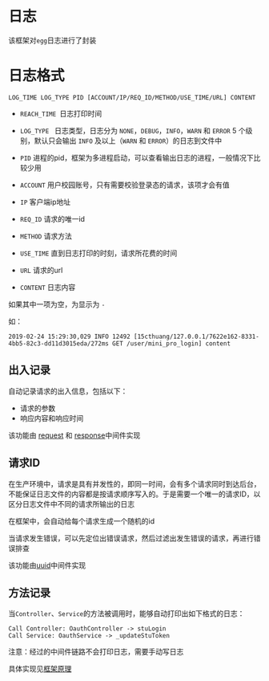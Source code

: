 # 日志

该框架对`egg`日志进行了封装

# 日志格式

```
LOG_TIME LOG_TYPE PID [ACCOUNT/IP/REQ_ID/METHOD/USE_TIME/URL] CONTENT 
```

+ `REACH_TIME `日志打印时间
+ `LOG_TYPE ` 日志类型，日志分为 `NONE`，`DEBUG`，`INFO`，`WARN` 和 `ERROR` 5 个级别，默认只会输出 `INFO` 及以上（`WARN` 和 `ERROR`）的日志到文件中
+ `PID` 进程的pid，框架为多进程启动，可以查看输出日志的进程，一般情况下比较少用
+ `ACCOUNT` 用户校园账号，只有需要校验登录态的请求，该项才会有值
+ `IP` 客户端ip地址
+ `REQ_ID` 请求的唯一id
+ `METHOD` 请求方法

+ `USE_TIME` 直到日志打印的时刻，请求所花费的时间
+ `URL` 请求的url
+ `CONTENT` 日志内容

如果其中一项为空，为显示为 `-`

如：

```
2019-02-24 15:29:30,029 INFO 12492 [15cthuang/127.0.0.1/7622e162-8331-4bb5-82c3-dd11d3015eda/272ms GET /user/mini_pro_login] content
```



## 出入记录

自动记录请求的出入信息，包括以下：

+ 请求的参数
+ 响应内容和响应时间

该功能由 [request](/框架原理/中间件.md#request) 和 [response](/框架原理/中间件.md#response)中间件实现

## 请求ID

在生产环境中，请求是具有并发性的，即同一时间，会有多个请求同时到达后台，不能保证日志文件的内容都是按请求顺序写入的。于是需要一个唯一的请求ID，以区分日志文件中不同的请求所输出的日志

在框架中，会自动给每个请求生成一个随机的id

当请求发生错误，可以先定位出错误请求，然后过滤出发生错误的请求，再进行错误排查

该功能由[uuid](/框架原理/中间件.md#uuid)中间件实现


## 方法记录

当`Controller`、`Service`的方法被调用时，能够自动打印出如下格式的日志：

```
Call Controller: OauthController -> stuLogin
Call Service: OauthService -> _updateStuToken
```

注意：经过的中间件链路不会打印日志，需要手动写日志

具体实现见[框架原理](/框架原理/其他.md#封装控制器和服务)






